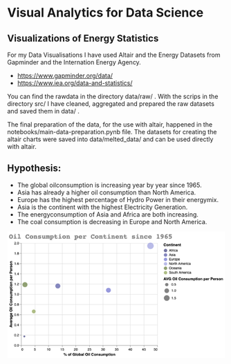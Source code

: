 # Visual Analytics for Data Science
## Visualizations of Energy Statistics

For my Data Visualisations I have used Altair and the Energy Datasets from Gapminder and the Internation Energy Agency.
- https://www.gapminder.org/data/
- https://www.iea.org/data-and-statistics/

You can find the rawdata in the directory data/raw/ . 
With the scrips in the directory src/ I have cleaned, aggregated and prepared the raw datasets and saved them in data/ .

The final preparation of the data, for the use with altair, happened in the notebooks/main-data-preparation.pynb file. The datasets for creating the altair charts were saved into data/melted_data/  and can be used directly with altair.

## Hypothesis:
- The global oilconsumption is increasing year by year since 1965.
- Asia has already a higher oil consumption than North America.
- Europe has the highest percentage of Hydro Power in their energymix.
- Asia is the continent with the highest Electricity Generation.
- The energyconsumption of Asia and Africa are both increasing.
- The coal consumption is decreasing in Europe and North America.


![Oil Consumption per Continent](img/Oil_Cons_global.png)

